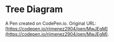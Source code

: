 # Tree Diagram

A Pen created on CodePen.io. Original URL: [https://codepen.io/rjimenez2904/pen/MwJEgM](https://codepen.io/rjimenez2904/pen/MwJEgM).

